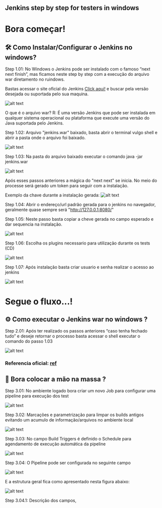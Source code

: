 ## Jenkins step by step for testers in windows

# Bora começar!

## 🛠️ Como Instalar/Configurar o Jenkins no windows?

Step 1.01: No Windows o Jenkins pode ser instalado com o famoso “next next finish”, mas ficamos neste step by step com a execução do arquivo war diretamento no ruindows.

Bastas acessar o site oficial do Jenkins [Click aqui!](https://www.jenkins.io/) e buscar pela versão desejada ou suportada pelo sua maquina.

![alt text](https://i.imgur.com/PaBXq3p.gif)

O que é o arquivo war? R: É uma versão Jenkins que pode ser instalada em qualquer sistema operacional ou plataforma que execute uma versão do Java suportada pelo Jenkins.

Step 1.02: Arquivo "jenkins.war" baixado, basta abrir o terminal vulgo shell e abrir a pasta onde o arquivo foi baixado.

![alt text](https://i.imgur.com/iHQfgTv.gif)

Step 1.03: Na pasta do arquivo baixado executar o comando java -jar jenkins.war

![alt text](https://i.imgur.com/EyYdPlq.gif)

Após esses passos anteriores a mágica do "next next" se inicia. No meio do processe será gerado um token para seguir com a instalação.

Exemplo da chave durante a instalação gerada: ![alt text](https://i.imgur.com/n9KS6It.png)

Step 1.04: Abrir o endereço/url padrão gerada para o jenkins no navegador, geralmente quase sempre será "http://127.0.0.1:8080/"

Step 1.05: Neste passo basta copiar a cheve gerada no campo esperado e dar sequencia na instalação.

![alt text](https://i.imgur.com/ilaqL2e.png)

Step 1.06: Escolha os plugins necessario para utilização durante os tests (CD)

![alt text](https://i.imgur.com/euW1BWw.png)

Step 1.07: Após instalação basta criar usuario e senha realizar o acesso ao jenkins

![alt text](https://i.imgur.com/fTcupC1.png)

# Segue o fluxo...!

## ⚙️ Como executar o Jenkins war no windows ?

Step 2.01: Após ter realizado os passos anteriores “caso tenha fechado tudo” e deseje retornar o processo basta acessar o shell executar o comando do passo 1.03

![alt text](https://i.imgur.com/8sOaTkC.gif)

### Referencia oficial: [ref](https://www.jenkins.io/doc/book/installing/war-file/)

## 🚀 Bora colocar a mão na massa ?

Step 3.01: No ambiente logado bora criar um novo Job para configurar uma pipeline para execução dos test

![alt text](https://i.imgur.com/uACCvc2.gif)

Step 3.02: Marcações e parametrização para limpar os builds antigos evitando um acumulo de informação/arquivos no ambiente local

![alt text](https://i.imgur.com/lAIeEWp.png)

Step 3.03: No campo Build Triggers é definido o Schedule para agendamento de execução automática da pipeline

![alt text](https://i.imgur.com/KByFWlU.png)

Step 3.04: O Pipeline pode ser configurada no seguinte campo

![alt text](https://i.imgur.com/hzIJPxI.png)

E a estrutura geral fica como apresentado nesta figura abaixo:

![alt text](https://i.imgur.com/kJXQw3T.png)

Step 3.04.1: Descrição dos campos, 



